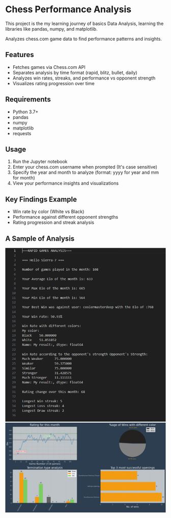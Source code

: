 # Chess Performance Analysis

This project is the my learning journey of basics Data Analysis, learning the libraries like pandas, numpy, and matplotlib.

Analyzes chess.com game data to find performance patterns and insights.

## Features
- Fetches games via Chess.com API
- Separates analysis by time format (rapid, blitz, bullet, daily)
- Analyzes win rates, streaks, and performance vs opponent strength
- Visualizes rating progression over time

## Requirements
- Python 3.7+
- pandas
- numpy
- matplotlib
- requests

## Usage
1. Run the Jupyter notebook
2. Enter your chess.com username when prompted (It's case sensitive)
3. Specify the year and month to analyze (format: yyyy for year and mm for month)
4. View your performance insights and visualizations

## Key Findings Example
- Win rate by color (White vs Black)
- Performance against different opponent strengths
- Rating progression and streak analysis

## A Sample of Analysis

![Sample of analysis](<Sample of analysis.png>)
![Sample of visualization](<Sample of visualization.png>)
